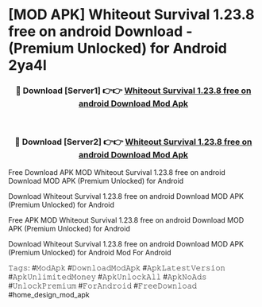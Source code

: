 # [MOD APK] Whiteout Survival 1.23.8 free on android Download - (Premium Unlocked) for Android 2ya4l



<div align="center">
<h3>🔴 Download [Server1] 👉👉 <a href="https://momento.my/?title=Whiteout_Survival_1.23.8_free_on_android_Download">Whiteout Survival 1.23.8 free on android Download Mod Apk</a></h3><br>

<h3>🔴 Download [Server2] 👉👉 <a href="https://momento.my/?title=Whiteout_Survival_1.23.8_free_on_android_Download">Whiteout Survival 1.23.8 free on android Download Mod Apk</a></h3>
</div>



Free Download APK MOD Whiteout Survival 1.23.8 free on android Download MOD APK (Premium Unlocked) for Android

Download Whiteout Survival 1.23.8 free on android Download MOD APK (Premium Unlocked) for Android

Free APK MOD Whiteout Survival 1.23.8 free on android Download MOD APK (Premium Unlocked) for Android

Download Whiteout Survival 1.23.8 free on android Download MOD APK (Premium Unlocked) for Android Mod For Android

𝚃𝚊𝚐𝚜: #𝙼𝚘𝚍𝙰𝚙𝚔 #𝙳𝚘𝚠𝚗𝚕𝚘𝚊𝚍𝙼𝚘𝚍𝙰𝚙𝚔 #𝙰𝚙𝚔𝙻𝚊𝚝𝚎𝚜𝚝𝚅𝚎𝚛𝚜𝚒𝚘𝚗 #𝙰𝚙𝚔𝚄𝚗𝚕𝚒𝚖𝚒𝚝𝚎𝚍𝙼𝚘𝚗𝚎𝚢 #𝙰𝚙𝚔𝚄𝚗𝚕𝚘𝚌𝚔𝙰𝚕𝚕 #𝙰𝚙𝚔𝙽𝚘𝙰𝚍𝚜 #𝚄𝚗𝚕𝚘𝚌𝚔𝙿𝚛𝚎𝚖𝚒𝚞𝚖 #𝙵𝚘𝚛𝙰𝚗𝚍𝚛𝚘𝚒𝚍 #𝙵𝚛𝚎𝚎𝙳𝚘𝚠𝚗𝚕𝚘𝚊𝚍 #home_design_mod_apk
